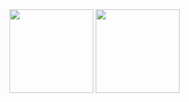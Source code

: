 <a href="https://github-readme-stats.vercel.app/api?username=romankh3&show_icons=true&count_private=true">
  <img height=150 src="https://github-readme-stats.vercel.app/api?username=romankh3&show_icons=true&count_private=true"/></a>
<a href="https://github.com/romankh3/github-readme-stats">
  <img height=150 src="https://github-readme-stats.vercel.app/api/top-langs/?username=romankh3&layout=compact"/></a>

